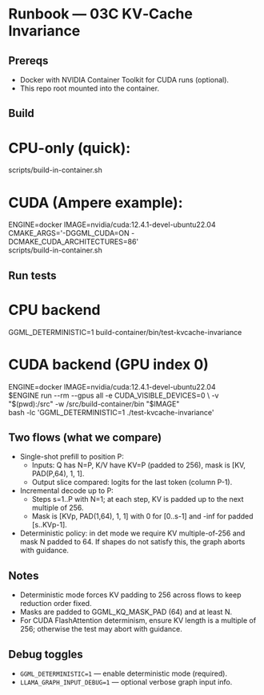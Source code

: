 Runbook — 03C KV‑Cache Invariance
=================================

Prereqs
-------
- Docker with NVIDIA Container Toolkit for CUDA runs (optional).
- This repo root mounted into the container.

Build
-----

# CPU-only (quick):
scripts/build-in-container.sh

# CUDA (Ampere example):
ENGINE=docker IMAGE=nvidia/cuda:12.4.1-devel-ubuntu22.04 \
CMAKE_ARGS='-DGGML_CUDA=ON -DCMAKE_CUDA_ARCHITECTURES=86' \
scripts/build-in-container.sh

Run tests
---------

# CPU backend
GGML_DETERMINISTIC=1 build-container/bin/test-kvcache-invariance

# CUDA backend (GPU index 0)
ENGINE=docker IMAGE=nvidia/cuda:12.4.1-devel-ubuntu22.04 \
$ENGINE run --rm --gpus all -e CUDA_VISIBLE_DEVICES=0 \
  -v "$(pwd):/src" -w /src/build-container/bin "$IMAGE" \
  bash -lc 'GGML_DETERMINISTIC=1 ./test-kvcache-invariance'

Two flows (what we compare)
---------------------------
- Single-shot prefill to position P:
  - Inputs: Q has N=P, K/V have KV=P (padded to 256), mask is [KV, PAD(P,64), 1, 1].
  - Output slice compared: logits for the last token (column P-1).
- Incremental decode up to P:
  - Steps s=1..P with N=1; at each step, KV is padded up to the next multiple of 256.
  - Mask is [KVp, PAD(1,64), 1, 1] with 0 for [0..s-1] and -inf for padded [s..KVp-1].
- Deterministic policy: in det mode we require KV multiple-of-256 and mask N padded to 64. If shapes do not satisfy this, the graph aborts with guidance.

Notes
-----
- Deterministic mode forces KV padding to 256 across flows to keep reduction order fixed.
- Masks are padded to GGML_KQ_MASK_PAD (64) and at least N.
- For CUDA FlashAttention determinism, ensure KV length is a multiple of 256; otherwise the test may abort with guidance.

Debug toggles
-------------
- `GGML_DETERMINISTIC=1` — enable deterministic mode (required).
- `LLAMA_GRAPH_INPUT_DEBUG=1` — optional verbose graph input info.
